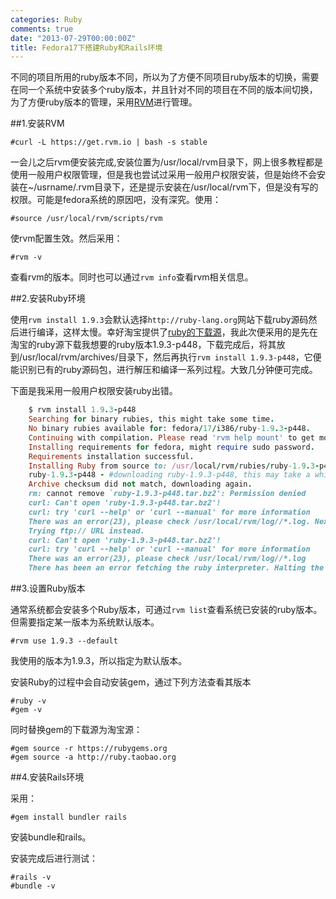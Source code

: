 ```yaml
---
categories: Ruby
comments: true
date: "2013-07-29T00:00:00Z"
title: Fedora17下搭建Ruby和Rails环境
---
```


不同的项目所用的ruby版本不同，所以为了方便不同项目ruby版本的切换，需要在同一个系统中安装多个ruby版本，并且针对不同的项目在不同的版本间切换，为了方便ruby版本的管理，采用[RVM](https://rvm.io/)进行管理。

##1.安装RVM

	#curl -L https://get.rvm.io | bash -s stable

一会儿之后rvm便安装完成,安装位置为/usr/local/rvm目录下，网上很多教程都是使用一般用户权限管理，但是我也尝试过采用一般用户权限安装，但是始终不会安装在~/usrname/.rvm目录下，还是提示安装在/usr/local/rvm下，但是没有写的权限。可能是fedora系统的原因吧，没有深究。使用：

	#source /usr/local/rvm/scripts/rvm

使rvm配置生效。然后采用：

	#rvm -v

查看rvm的版本。同时也可以通过`rvm info`查看rvm相关信息。

<!--more-->

##2.安装Ruby环境

使用`rvm install 1.9.3`会默认选择`http://ruby-lang.org`网站下载ruby源码然后进行编译，这样太慢。幸好淘宝提供了[ruby的下载源](http://ruby.taobao.org/mirrors/ruby/)，我此次便采用的是先在淘宝的ruby源下载我想要的ruby版本1.9.3-p448，下载完成后，将其放到/usr/local/rvm/archives/目录下，然后再执行`rvm install 1.9.3-p448`，它便能识别已有的ruby源码包，进行解压和编译一系列过程。大致几分钟便可完成。

下面是我采用一般用户权限安装ruby出错。
	
```ruby
	$ rvm install 1.9.3-p448
	Searching for binary rubies, this might take some time.
	No binary rubies available for: fedora/17/i386/ruby-1.9.3-p448.
	Continuing with compilation. Please read 'rvm help mount' to get more information on binary rubies.
	Installing requirements for fedora, might require sudo password.
	Requirements installation successful.
	Installing Ruby from source to: /usr/local/rvm/rubies/ruby-1.9.3-p448, this may take a while depending on your cpu(s)...
	ruby-1.9.3-p448 - #downloading ruby-1.9.3-p448, this may take a while depending on your connection...
	Archive checksum did not match, downloading again.
	rm: cannot remove `ruby-1.9.3-p448.tar.bz2': Permission denied
	curl: Can't open 'ruby-1.9.3-p448.tar.bz2'!
	curl: try 'curl --help' or 'curl --manual' for more information
	There was an error(23), please check /usr/local/rvm/log//*.log. Next we'll try to fetch via http.
	Trying ftp:// URL instead.
	curl: Can't open 'ruby-1.9.3-p448.tar.bz2'!
	curl: try 'curl --help' or 'curl --manual' for more information
	There was an error(23), please check /usr/local/rvm/log//*.log
	There has been an error fetching the ruby interpreter. Halting the installation.
```

##3.设置Ruby版本

通常系统都会安装多个Ruby版本，可通过`rvm list`查看系统已安装的ruby版本。但需要指定某一版本为系统默认版本。

	#rvm use 1.9.3 --default

我使用的版本为1.9.3，所以指定为默认版本。

安装Ruby的过程中会自动安装gem，通过下列方法查看其版本

	#ruby -v
	#gem -v

同时替换gem的下载源为淘宝源：

	#gem source -r https://rubygems.org
	#gem source -a http://ruby.taobao.org

##4.安装Rails环境

采用：

	#gem install bundler rails

安装bundle和rails。

安装完成后进行测试：

	#rails -v
	#bundle -v
